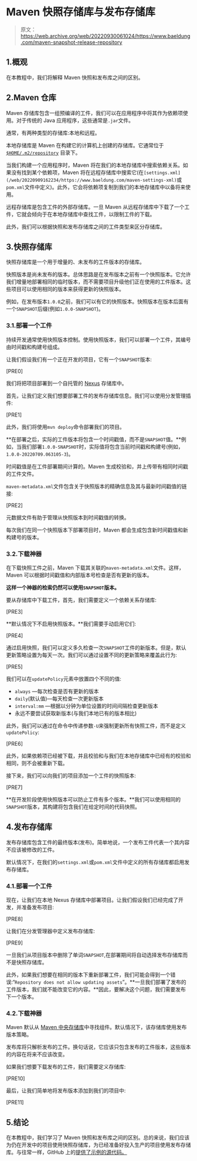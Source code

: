 # Maven 快照存储库与发布存储库

> 原文：<https://web.archive.org/web/20220930061024/https://www.baeldung.com/maven-snapshot-release-repository>

## 1.概观

在本教程中，我们将解释 Maven 快照和发布库之间的区别。

## 2.Maven 仓库

Maven 存储库包含一组预编译的工件，我们可以在应用程序中将其作为依赖项使用。对于传统的 Java 应用程序，这些通常是`.jar`文件。

通常，有两种类型的存储库:本地和远程。

本地存储库是 Maven 在构建它的计算机上创建的存储库。它通常位于 [`$HOME/.m2/repository`](/web/20220909162234/https://www.baeldung.com/maven-local-repository) 目录下。

当我们构建一个应用程序时，Maven 将在我们的本地存储库中搜索依赖关系。如果没有找到某个依赖项，Maven 将在远程存储库中搜索它(在`[settings.xml](/web/20220909162234/https://www.baeldung.com/maven-settings-xml)`或`pom.xml`文件中定义)。此外，它会将依赖项复制到我们的本地存储库中以备将来使用。

远程存储库是包含工件的外部存储库。一旦 Maven 从远程存储库中下载了一个工件，它就会倾向于在本地存储库中查找工件，以限制工件的下载。

此外，我们可以根据快照和发布存储库之间的工件类型来区分存储库。

## 3.快照存储库

快照存储库是一个用于增量的、未发布的工件版本的存储库。

快照版本是尚未发布的版本。总体思路是在发布版本之前有一个快照版本。它允许我们增量地部署相同的临时版本，而不需要项目升级他们正在使用的工件版本。这些项目可以使用相同的版本来获得更新的快照版本。

例如，在发布版本`1.0.0`之前，我们可以有它的快照版本。快照版本在版本后面有一个`SNAPSHOT`后缀(例如`1.0.0-SNAPSHOT`)。

### 3.1.部署一个工件

持续开发通常使用快照版本控制。使用快照版本，我们可以部署一个工件，其编号由时间戳和构建号组成。

让我们假设我们有一个正在开发的项目，它有一个`SNAPSHOT`版本:

[PRE0]

我们将把项目部署到一个自托管的 [Nexus](/web/20220909162234/https://www.baeldung.com/maven-deploy-nexus) 存储库中。

首先，让我们定义我们想要部署工件的发布存储库信息。我们可以使用分发管理插件:

[PRE1]

此外，我们将使用`mvn deploy`命令部署我们的项目。

**在部署之后，实际的工件版本将包含一个时间戳值，而不是`SNAPSHOT`值。**例如，当我们部署`1.0.0-SNAPSHOT`时，实际值将包含当前时间戳和构建号(例如，`1.0.0-20220709.063105-3`)。

时间戳值是在工件部署期间计算的。Maven 生成校验和，并上传带有相同时间戳的工件文件。

`maven-metadata.xml`文件包含关于快照版本的精确信息及其与最新时间戳值的链接:

[PRE2]

元数据文件有助于管理从快照版本到时间戳值的转换。

每次我们在同一个快照版本下部署项目时，Maven 都会生成包含新时间戳值和新构建号的版本。

### 3.2.下载神器

在下载快照工件之前，Maven 下载其关联的`maven-metadata.xml`文件。这样，Maven 可以根据时间戳值和内部版本号检查是否有更新的版本。

**这样一个神器的检索仍然可以使用`SNAPSHOT`版本。**

要从存储库中下载工件，首先，我们需要定义一个依赖关系存储库:

[PRE3]

**默认情况下不启用快照版本。**我们需要手动启用它们:

[PRE4]

通过启用快照，我们可以定义多久检查一次`SNAPSHOT`工件的新版本。但是，默认更新策略设置为每天一次。我们可以通过设置不同的更新策略来覆盖此行为:

[PRE5]

我们可以在`updatePolicy`元素中放置四个不同的值:

*   `always` —每次检查是否有更新的版本
*   `daily`(默认值)—每天检查一次更新版本
*   `interval:mm` —根据以分钟为单位设置的时间间隔检查更新版本
*   永远不要尝试获取新版本(与我们本地已有的版本相比)

此外，我们可以通过在命令中传递参数`-U`来强制更新所有快照工件，而不是定义`updatePolicy`:

[PRE6]

此外，如果依赖项已经被下载，并且校验和与我们在本地存储库中已经有的校验和相同，则不会被重新下载。

接下来，我们可以向我们的项目添加一个工件的快照版本:

[PRE7]

**在开发阶段使用快照版本可以防止工件有多个版本。**我们可以使用相同的`SNAPSHOT`版本，其构建将包含我们在给定时间的代码快照。

## 4.发布存储库

发布存储库包含工件的最终版本(发布)。简单地说，一个发布工件代表一个其内容不应该被修改的工件。

默认情况下，在我们的`settings.xml`或`pom.xml`文件中定义的所有存储库都启用发布存储库。

### 4.1.部署一个工件

现在，让我们在本地 Nexus 存储库中部署项目。让我们假设我们已经完成了开发，并准备发布项目:

[PRE8]

让我们在分发管理器中定义发布存储库:

[PRE9]

一旦我们从项目版本中删除了单词`SNAPSHOT`,在部署期间将自动选择发布存储库而不是快照存储库。

此外，如果我们想要在相同的版本下重新部署工件，我们可能会得到一个错误:“`Repository does not allow updating assets`”。**一旦我们部署了发布的工件版本，我们就不能改变它的内容。**因此，要解决这个问题，我们需要发布下一个版本。

### 4.2.下载神器

Maven 默认从 [Maven 中央存储库](https://web.archive.org/web/20220909162234/https://repo1.maven.org/maven2)中寻找组件。默认情况下，该存储库使用发布版本策略。

发布库将只解析发布的工件。换句话说，它应该只包含发布的工件版本，这些版本的内容在将来不应该改变。

如果我们想要下载发布的工件，我们需要定义存储库:

[PRE10]

最后，让我们简单地将发布版本添加到我们的项目中:

[PRE11]

## 5.结论

在本教程中，我们学习了 Maven 快照和发布库之间的区别。总的来说，我们应该为仍在开发中的项目使用快照存储库，为已经准备好投入生产的项目使用发布存储库。与往常一样，GitHub 上的[提供了示例的源代码。](https://web.archive.org/web/20220909162234/https://github.com/eugenp/tutorials/tree/master/maven-modules)